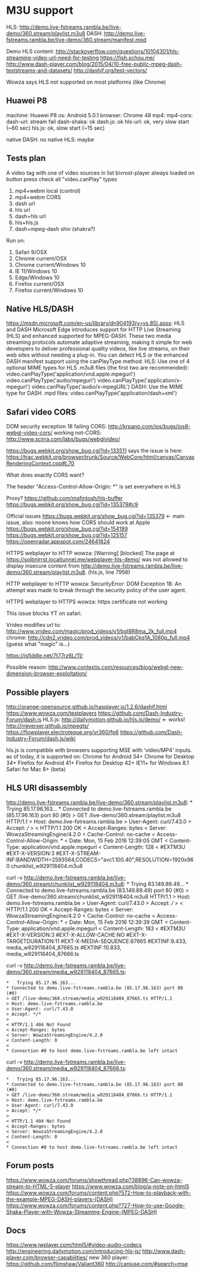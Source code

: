 M3U support
===========

HLS: http://demo.live-fstreams.rambla.be/live-demo/360.stream/playlist.m3u8
DASH: http://demo.live-fstreams.rambla.be/live-demo/360.stream/manifest.mpd

Demo HLS content:
http://stackoverflow.com/questions/10104301/hls-streaming-video-url-need-for-testing
https://fish.schou.me/
http://www.dash-player.com/blog/2015/04/10-free-public-mpeg-dash-teststreams-and-datasets/
http://dashif.org/test-vectors/

Wowza says HLS not supported on most platforms (like Chrome)




Huawei P8
---------

machine: Huawei P8
os: Android 5.0.1
browser: Chrome 48
mp4:
mp4-cors: 
dash-url: stream fail
dash-shaka: ok
dash.js: ok
hls-url: ok, very slow start (~60 sec)
hls.js: ok, slow start (~15 sec)

native DASH: no
native HLS: maybe



Tests plan
----------

A video tag with one of video sources in list
bivrost-player always loaded on button press
check all "video.canPlay" types

1. mp4+webm local (control)
2. mp4+webm CORS
3. dash url
4. hls url
5. dash+hls url
6. hls+hls.js
7. dash+mpeg-dash shiv (shakra?)

Run on:

1. Safari 9/OSX
2. Chrome current/OSX
3. Chrome current/Windows 10
4. IE 11/Windows 10
5. Edge/Windows 10
6. Firefox current/OSX
7. Firefox current/Windows 10




Native HLS/DASH
---------------

https://msdn.microsoft.com/en-us/library/dn904193(v=vs.85).aspx:
	HLS and DASH
	Microsoft Edge introduces support for HTTP Live Streaming (HLS) and enhanced supported for MPEG-DASH. These two media streaming protocols automate adaptive streaming, making it simple for web developers to deliver professional quality videos, like live streams, on their web sites without needing a plug-in.
	You can detect HLS or the enhanced DASH manifest support using the canPlayType method:
	HLS: Use one of 4 optional MIME types for HLS .m3u8 files (the first two are recommended):
	video.canPlayType('application/vnd.apple.mpegurl')
	video.canPlayType('audio/mpegurl')
	video.canPlayType('application/x-mpegurl')
	video.canPlayType('audio/x-mpegURL')
	DASH: Use the MIME type for DASH .mpd files:
	video.canPlayType('application/dash+xml')


Safari video CORS
-----------------

DOM security exception 18
failing CORS: http://krpano.com/ios/bugs/ios8-webgl-video-cors/
working not-CORS: http://www.scirra.com/labs/bugs/webglvideo/

https://bugs.webkit.org/show_bug.cgi?id=133511 says the issue is here:
https://trac.webkit.org/browser/trunk/Source/WebCore/html/canvas/CanvasRenderingContext.cpp#L70

What does exactly CORS want?

The header "Access-Control-Allow-Origin: *" is set everywhere in HLS

Proxy? https://github.com/mafintosh/hls-buffer
https://bugs.webkit.org/show_bug.cgi?id=135379#c9

Official issues
https://bugs.webkit.org/show_bug.cgi?id=135379	<- main issue, also: noone knows how CORS should work at Apple
https://bugs.webkit.org/show_bug.cgi?id=154189
https://bugs.webkit.org/show_bug.cgi?id=125157
https://openradar.appspot.com/24641824

HTTPS webplayer to HTTP wowza: 
[Warning] [blocked] The page at https://sojbnlrrst.localtunnel.me/webplayer-hls-demo/ was not allowed to display insecure content from http://demo.live-fstreams.rambla.be/live-demo/360.stream/playlist.m3u8. (hls.js, line 7956)

HTTP webplayer to HTTP wowza:
SecurityError: DOM Exception 18: An attempt was made to break through the security policy of the user agent.

HTTPS webplayer to HTTPS wowza:
https certificate not working

This issue blocks YT on safari.
 
Vrideo modifies url to: http://www.vrideo.com/magic/prod_videos/v1/bgI8R8ma_2k_full.mp4
chrome: http://cdn2.vrideo.com/prod_videos/v1/babCkq1A_1080p_full.mp4
(guess what "magic" is...)

https://jsfiddle.net/7t77rz6L/11/

Possible reason: http://www.contextis.com/resources/blog/webgl-new-dimension-browser-exploitation/


Possible players
----------------

http://orange-opensource.github.io/hasplayer.js/1.2.6/dashif.html
https://www.wowza.com/testplayers
https://github.com/Dash-Industry-Forum/dash.js
HLS.js: http://dailymotion.github.io/hls.js/demo/	<- works!
http://rreverser.github.io/mpegts/
https://flowplayer.electroteque.org/vr360/fp6
https://github.com/Dash-Industry-Forum/dash.js/wiki

hls.js is compatible with browsers supporting MSE with 'video/MP4' inputs. as of today, it is supported on:
Chrome for Android 34+
Chrome for Desktop 34+
Firefox for Android 41+
Firefox for Desktop 42+
IE11+ for Windows 8.1
Safari for Mac 8+ (beta)



HLS URI disassembly
-------------------


http://demo.live-fstreams.rambla.be/live-demo/360.stream/playlist.m3u8:
	*   Trying 85.17.96.163...
	* Connected to demo.live-fstreams.rambla.be (85.17.96.163) port 80 (#0)
	> GET /live-demo/360.stream/playlist.m3u8 HTTP/1.1
	> Host: demo.live-fstreams.rambla.be
	> User-Agent: curl/7.43.0
	> Accept: */*
	>
	< HTTP/1.1 200 OK
	< Accept-Ranges: bytes
	< Server: WowzaStreamingEngine/4.2.0
	< Cache-Control: no-cache
	< Access-Control-Allow-Origin: *
	< Date: Mon, 15 Feb 2016 12:39:05 GMT
	< Content-Type: application/vnd.apple.mpegurl
	< Content-Length: 128
	<
	#EXTM3U
	#EXT-X-VERSION:3
	#EXT-X-STREAM-INF:BANDWIDTH=2593564,CODECS="avc1.100.40",RESOLUTION=1920x960
	chunklist_w929118404.m3u8

curl -v http://demo.live-fstreams.rambla.be/live-demo/360.stream/chunklist_w929118404.m3u8:
	*   Trying 83.149.89.49...
	* Connected to demo.live-fstreams.rambla.be (83.149.89.49) port 80 (#0)
	> GET /live-demo/360.stream/chunklist_w929118404.m3u8 HTTP/1.1
	> Host: demo.live-fstreams.rambla.be
	> User-Agent: curl/7.43.0
	> Accept: */*
	>
	< HTTP/1.1 200 OK
	< Accept-Ranges: bytes
	< Server: WowzaStreamingEngine/4.2.0
	< Cache-Control: no-cache
	< Access-Control-Allow-Origin: *
	< Date: Mon, 15 Feb 2016 12:39:39 GMT
	< Content-Type: application/vnd.apple.mpegurl
	< Content-Length: 183
	<
	#EXTM3U
	#EXT-X-VERSION:3
	#EXT-X-ALLOW-CACHE:NO
	#EXT-X-TARGETDURATION:11
	#EXT-X-MEDIA-SEQUENCE:87665
	#EXTINF:9.433,
	media_w929118404_87665.ts
	#EXTINF:10.833,
	media_w929118404_87666.ts

curl -v http://demo.live-fstreams.rambla.be/live-demo/360.stream/media_w929118404_87665.ts:

	*   Trying 85.17.96.163...
	* Connected to demo.live-fstreams.rambla.be (85.17.96.163) port 80 (#0)
	> GET /live-demo/360.stream/media_w929118404_87665.ts HTTP/1.1
	> Host: demo.live-fstreams.rambla.be
	> User-Agent: curl/7.43.0
	> Accept: */*
	>
	< HTTP/1.1 404 Not Found
	< Accept-Ranges: bytes
	< Server: WowzaStreamingEngine/4.2.0
	< Content-Length: 0
	<
	* Connection #0 to host demo.live-fstreams.rambla.be left intact

curl -v http://demo.live-fstreams.rambla.be/live-demo/360.stream/media_w929118404_87666.ts:

	*   Trying 85.17.96.163...
	* Connected to demo.live-fstreams.rambla.be (85.17.96.163) port 80 (#0)
	> GET /live-demo/360.stream/media_w929118404_87666.ts HTTP/1.1
	> Host: demo.live-fstreams.rambla.be
	> User-Agent: curl/7.43.0
	> Accept: */*
	>
	< HTTP/1.1 404 Not Found
	< Accept-Ranges: bytes
	< Server: WowzaStreamingEngine/4.2.0
	< Content-Length: 0
	<
	* Connection #0 to host demo.live-fstreams.rambla.be left intact





Forum posts
-----------

https://www.wowza.com/forums/showthread.php?38896-Can-wowza-stream-to-HTML-5-player
https://www.wowza.com/blog/a-note-on-html5
https://www.wowza.com/forums/content.php?572-How-to-playback-with-the-example-MPEG-DASH-players-(DASH)
https://www.wowza.com/forums/content.php?727-How-to-use-Google-Shaka-Player-with-Wowza-Streaming-Engine-(MPEG-DASH)


Docs
----

https://www.jwplayer.com/html5/#video-audio-codecs
http://engineering.dailymotion.com/introducing-hls-js/
http://www.dash-player.com/browser-capabilities/
new 360 player: https://github.com/flimshaw/Valiant360
http://caniuse.com/#search=mse